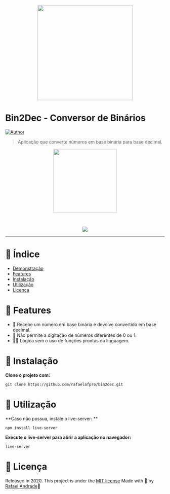 
<p align="center">
   <img src="https://i.imgur.com/ZBsIy3Sl.png" width="300"/>
</p>

# Bin2Dec - Conversor de Binários
[![Author](https://img.shields.io/badge/author-RafaelAndrade-D54F44?style=flat-square)](https://github.com/rafaelafpro)


> Aplicação que converte números em base binária para base decimal.

<p align="center">
   <a href="https://rafaelafpro.github.io/bin2dec/"> <img src="https://i.imgur.com/EGERZFl.png" width="200"/></a>
</p>

<br />
<p align="center"><img src="https://i.imgur.com/qCUSXxa.gif"/></p>


---

# :pushpin: Índice

* [Demonstração](https://rafaelafpro.github.io/bin2dec/)
* [Features](#rocket-features)
* [Instalação](#construction_worker-instalação)
* [Utilização](#runner-utilização)
* [Licença](#closed_book-licença)

# :rocket: Features

* 🔂 Recebe um número em base binária e devolve convertido em base decimal.
*  🚫 Não permite a digitação de números diferentes de 0 ou 1.
* 👨‍💻 Lógica sem o uso de funções prontas da linguagem.


# :construction_worker: Instalação

**Clone o projeto com:**

```git clone https://github.com/rafaelafpro/bin2dec.git```



# :runner: Utilização

**Caso não possua, instale o live-server: **

```npm install live-server```

**Execute o live-server para abrir a aplicação no navegador:**

```live-server```

# :closed_book: Licença

Released in 2020.
This project is under the [MIT license](#)
Made with  💜  by [Rafael Andrade](https://github.com/rafaelafpro)🚀
